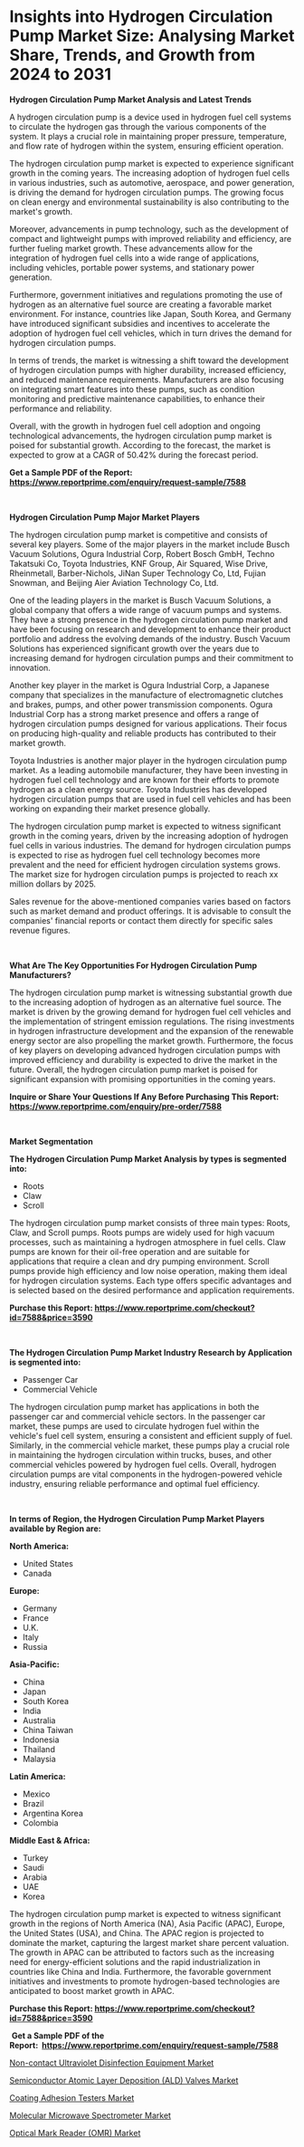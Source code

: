 <p><h1>Insights into Hydrogen Circulation Pump Market Size: Analysing Market Share, Trends, and Growth from 2024 to 2031</h1></p><p><strong>Hydrogen Circulation Pump Market Analysis and Latest Trends</strong></p>
<p><p>A hydrogen circulation pump is a device used in hydrogen fuel cell systems to circulate the hydrogen gas through the various components of the system. It plays a crucial role in maintaining proper pressure, temperature, and flow rate of hydrogen within the system, ensuring efficient operation.</p><p>The hydrogen circulation pump market is expected to experience significant growth in the coming years. The increasing adoption of hydrogen fuel cells in various industries, such as automotive, aerospace, and power generation, is driving the demand for hydrogen circulation pumps. The growing focus on clean energy and environmental sustainability is also contributing to the market's growth.</p><p>Moreover, advancements in pump technology, such as the development of compact and lightweight pumps with improved reliability and efficiency, are further fueling market growth. These advancements allow for the integration of hydrogen fuel cells into a wide range of applications, including vehicles, portable power systems, and stationary power generation.</p><p>Furthermore, government initiatives and regulations promoting the use of hydrogen as an alternative fuel source are creating a favorable market environment. For instance, countries like Japan, South Korea, and Germany have introduced significant subsidies and incentives to accelerate the adoption of hydrogen fuel cell vehicles, which in turn drives the demand for hydrogen circulation pumps.</p><p>In terms of trends, the market is witnessing a shift toward the development of hydrogen circulation pumps with higher durability, increased efficiency, and reduced maintenance requirements. Manufacturers are also focusing on integrating smart features into these pumps, such as condition monitoring and predictive maintenance capabilities, to enhance their performance and reliability.</p><p>Overall, with the growth in hydrogen fuel cell adoption and ongoing technological advancements, the hydrogen circulation pump market is poised for substantial growth. According to the forecast, the market is expected to grow at a CAGR of 50.42% during the forecast period.</p></p>
<p><strong>Get a Sample PDF of the Report:&nbsp; <a href="https://www.reportprime.com/enquiry/request-sample/7588">https://www.reportprime.com/enquiry/request-sample/7588</a></strong></p>
<p>&nbsp;</p>
<p><strong>Hydrogen Circulation Pump Major Market Players</strong></p>
<p><p>The hydrogen circulation pump market is competitive and consists of several key players. Some of the major players in the market include Busch Vacuum Solutions, Ogura Industrial Corp, Robert Bosch GmbH, Techno Takatsuki Co, Toyota Industries, KNF Group, Air Squared, Wise Drive, Rheinmetall, Barber-Nichols, JiNan Super Technology Co, Ltd, Fujian Snowman, and Beijing Aier Aviation Technology Co, Ltd.</p><p>One of the leading players in the market is Busch Vacuum Solutions, a global company that offers a wide range of vacuum pumps and systems. They have a strong presence in the hydrogen circulation pump market and have been focusing on research and development to enhance their product portfolio and address the evolving demands of the industry. Busch Vacuum Solutions has experienced significant growth over the years due to increasing demand for hydrogen circulation pumps and their commitment to innovation.</p><p>Another key player in the market is Ogura Industrial Corp, a Japanese company that specializes in the manufacture of electromagnetic clutches and brakes, pumps, and other power transmission components. Ogura Industrial Corp has a strong market presence and offers a range of hydrogen circulation pumps designed for various applications. Their focus on producing high-quality and reliable products has contributed to their market growth.</p><p>Toyota Industries is another major player in the hydrogen circulation pump market. As a leading automobile manufacturer, they have been investing in hydrogen fuel cell technology and are known for their efforts to promote hydrogen as a clean energy source. Toyota Industries has developed hydrogen circulation pumps that are used in fuel cell vehicles and has been working on expanding their market presence globally.</p><p>The hydrogen circulation pump market is expected to witness significant growth in the coming years, driven by the increasing adoption of hydrogen fuel cells in various industries. The demand for hydrogen circulation pumps is expected to rise as hydrogen fuel cell technology becomes more prevalent and the need for efficient hydrogen circulation systems grows. The market size for hydrogen circulation pumps is projected to reach xx million dollars by 2025.</p><p>Sales revenue for the above-mentioned companies varies based on factors such as market demand and product offerings. It is advisable to consult the companies' financial reports or contact them directly for specific sales revenue figures.</p></p>
<p>&nbsp;</p>
<p><strong>What Are The Key Opportunities For Hydrogen Circulation Pump Manufacturers?</strong></p>
<p><p>The hydrogen circulation pump market is witnessing substantial growth due to the increasing adoption of hydrogen as an alternative fuel source. The market is driven by the growing demand for hydrogen fuel cell vehicles and the implementation of stringent emission regulations. The rising investments in hydrogen infrastructure development and the expansion of the renewable energy sector are also propelling the market growth. Furthermore, the focus of key players on developing advanced hydrogen circulation pumps with improved efficiency and durability is expected to drive the market in the future. Overall, the hydrogen circulation pump market is poised for significant expansion with promising opportunities in the coming years.</p></p>
<p><strong>Inquire or Share Your Questions If Any Before Purchasing This Report: <a href="https://www.reportprime.com/enquiry/pre-order/7588">https://www.reportprime.com/enquiry/pre-order/7588</a></strong></p>
<p>&nbsp;</p>
<p><strong>Market Segmentation</strong></p>
<p><strong>The Hydrogen Circulation Pump Market Analysis by types is segmented into:</strong></p>
<p><ul><li>Roots</li><li>Claw</li><li>Scroll</li></ul></p>
<p><p>The hydrogen circulation pump market consists of three main types: Roots, Claw, and Scroll pumps. Roots pumps are widely used for high vacuum processes, such as maintaining a hydrogen atmosphere in fuel cells. Claw pumps are known for their oil-free operation and are suitable for applications that require a clean and dry pumping environment. Scroll pumps provide high efficiency and low noise operation, making them ideal for hydrogen circulation systems. Each type offers specific advantages and is selected based on the desired performance and application requirements.</p></p>
<p><strong>Purchase this Report:&nbsp;<a href="https://www.reportprime.com/checkout?id=7588&price=3590">https://www.reportprime.com/checkout?id=7588&price=3590</a></strong></p>
<p>&nbsp;</p>
<p><strong>The Hydrogen Circulation Pump Market Industry Research by Application is segmented into:</strong></p>
<p><ul><li>Passenger Car</li><li>Commercial Vehicle</li></ul></p>
<p><p>The hydrogen circulation pump market has applications in both the passenger car and commercial vehicle sectors. In the passenger car market, these pumps are used to circulate hydrogen fuel within the vehicle's fuel cell system, ensuring a consistent and efficient supply of fuel. Similarly, in the commercial vehicle market, these pumps play a crucial role in maintaining the hydrogen circulation within trucks, buses, and other commercial vehicles powered by hydrogen fuel cells. Overall, hydrogen circulation pumps are vital components in the hydrogen-powered vehicle industry, ensuring reliable performance and optimal fuel efficiency.</p></p>
<p>&nbsp;</p>
<p><strong>In terms of Region, the Hydrogen Circulation Pump Market Players available by Region are:</strong></p>
<p>
    <p> <strong> North America: </strong>
        <ul>
            <li>United States</li>
            <li>Canada</li>
        </ul>
        </p> 
    <p> <strong> Europe: </strong>
        <ul>
            <li>Germany</li>
            <li>France</li>
            <li>U.K.</li>
            <li>Italy</li>
            <li>Russia</li>
        </ul>
        </p> 
    <p> <strong> Asia-Pacific: </strong>
        <ul>
            <li>China</li>
            <li>Japan</li>
            <li>South Korea</li>
            <li>India</li>
            <li>Australia</li>
            <li>China Taiwan</li>
            <li>Indonesia</li>
            <li>Thailand</li>
            <li>Malaysia</li>
        </ul>
        </p> 
    <p> <strong> Latin America: </strong>
        <ul>
            <li>Mexico</li>
            <li>Brazil</li>
            <li>Argentina Korea</li>
            <li>Colombia</li>
        </ul>
        </p> 
    <p> <strong> Middle East & Africa: </strong>
        <ul>
            <li>Turkey</li>
            <li>Saudi</li>
            <li>Arabia</li>
            <li>UAE</li>
            <li>Korea</li>
        </ul>
    </p>
    </p>
<p><p>The hydrogen circulation pump market is expected to witness significant growth in the regions of North America (NA), Asia Pacific (APAC), Europe, the United States (USA), and China. The APAC region is projected to dominate the market, capturing the largest market share percent valuation. The growth in APAC can be attributed to factors such as the increasing need for energy-efficient solutions and the rapid industrialization in countries like China and India. Furthermore, the favorable government initiatives and investments to promote hydrogen-based technologies are anticipated to boost market growth in APAC.</p></p>
<p><strong>Purchase this Report: <a href="https://www.reportprime.com/checkout?id=7588&price=3590">https://www.reportprime.com/checkout?id=7588&price=3590</a></strong></p>
<p>&nbsp;<strong>Get a Sample PDF of the Report:&nbsp;&nbsp;<a href="https://www.reportprime.com/enquiry/request-sample/7588">https://www.reportprime.com/enquiry/request-sample/7588</a></strong></p>
<p><strong></strong></p>
<p><p><a href="https://github.com/nathandecarvalho/Market-Research-Report-List-1/blob/main/non-contact-ultraviolet-disinfection-equipment-market.md">Non-contact Ultraviolet Disinfection Equipment Market</a></p><p><a href="https://github.com/markusgodoy/Market-Research-Report-List-1/blob/main/semiconductor-atomic-layer-deposition-ald-valves-market.md">Semiconductor Atomic Layer Deposition (ALD) Valves Market</a></p><p><a href="https://github.com/mauripalmi/Market-Research-Report-List-1/blob/main/coating-adhesion-testers-market.md">Coating Adhesion Testers Market</a></p><p><a href="https://github.com/globismark/Market-Research-Report-List-1/blob/main/molecular-microwave-spectrometer-market.md">Molecular Microwave Spectrometer Market</a></p><p><a href="https://github.com/julyju69/Market-Research-Report-List-1/blob/main/optical-mark-reader-omr-market.md">Optical Mark Reader (OMR) Market</a></p></p>